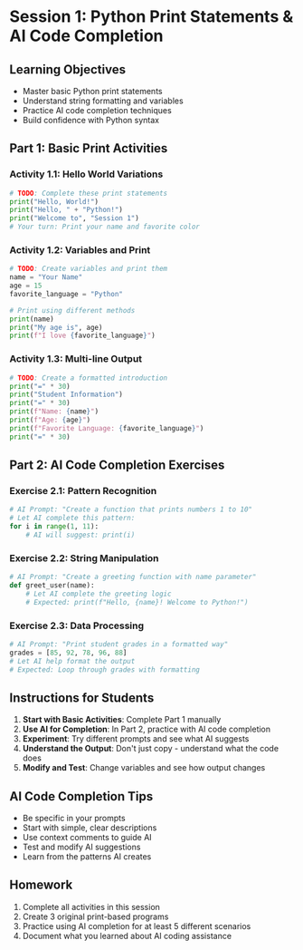 # Session 1: Python Print Statements & AI Code Completion

## Learning Objectives
- Master basic Python print statements
- Understand string formatting and variables
- Practice AI code completion techniques
- Build confidence with Python syntax

## Part 1: Basic Print Activities

### Activity 1.1: Hello World Variations
```python
# TODO: Complete these print statements
print("Hello, World!")
print("Hello, " + "Python!")
print("Welcome to", "Session 1")
# Your turn: Print your name and favorite color
```

### Activity 1.2: Variables and Print
```python
# TODO: Create variables and print them
name = "Your Name"
age = 15
favorite_language = "Python"

# Print using different methods
print(name)
print("My age is", age)
print(f"I love {favorite_language}")
```

### Activity 1.3: Multi-line Output
```python
# TODO: Create a formatted introduction
print("=" * 30)
print("Student Information")
print("=" * 30)
print(f"Name: {name}")
print(f"Age: {age}")
print(f"Favorite Language: {favorite_language}")
print("=" * 30)
```

## Part 2: AI Code Completion Exercises

### Exercise 2.1: Pattern Recognition
```python
# AI Prompt: "Create a function that prints numbers 1 to 10"
# Let AI complete this pattern:
for i in range(1, 11):
    # AI will suggest: print(i)
```

### Exercise 2.2: String Manipulation
```python
# AI Prompt: "Create a greeting function with name parameter"
def greet_user(name):
    # Let AI complete the greeting logic
    # Expected: print(f"Hello, {name}! Welcome to Python!")
```

### Exercise 2.3: Data Processing
```python
# AI Prompt: "Print student grades in a formatted way"
grades = [85, 92, 78, 96, 88]
# Let AI help format the output
# Expected: Loop through grades with formatting
```

## Instructions for Students

1. **Start with Basic Activities**: Complete Part 1 manually
2. **Use AI for Completion**: In Part 2, practice with AI code completion
3. **Experiment**: Try different prompts and see what AI suggests
4. **Understand the Output**: Don't just copy - understand what the code does
5. **Modify and Test**: Change variables and see how output changes

## AI Code Completion Tips

- Be specific in your prompts
- Start with simple, clear descriptions
- Use context comments to guide AI
- Test and modify AI suggestions
- Learn from the patterns AI creates

## Homework
1. Complete all activities in this session
2. Create 3 original print-based programs
3. Practice using AI completion for at least 5 different scenarios
4. Document what you learned about AI coding assistance
